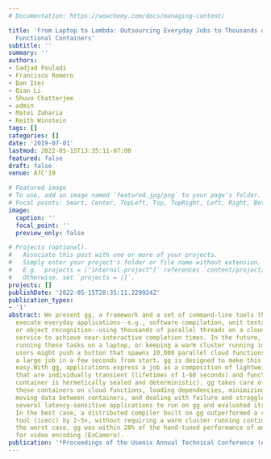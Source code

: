```yaml
---
# Documentation: https://wowchemy.com/docs/managing-content/

title: 'From Laptop to Lambda: Outsourcing Everyday Jobs to Thousands of Transient
  Functional Containers'
subtitle: ''
summary: ''
authors:
- Sadjad Fouladi
- Francisco Romero
- Dan Iter
- Qian Li
- Shuvo Chatterjee
- admin
- Matei Zaharia
- Keith Winstein
tags: []
categories: []
date: '2019-07-01'
lastmod: 2022-05-15T13:35:11-07:00
featured: false
draft: false
venue: ATC'19

# Featured image
# To use, add an image named `featured.jpg/png` to your page's folder.
# Focal points: Smart, Center, TopLeft, Top, TopRight, Left, Right, BottomLeft, Bottom, BottomRight.
image:
  caption: ''
  focal_point: ''
  preview_only: false

# Projects (optional).
#   Associate this post with one or more of your projects.
#   Simply enter your project's folder or file name without extension.
#   E.g. `projects = ["internal-project"]` references `content/project/deep-learning/index.md`.
#   Otherwise, set `projects = []`.
projects: []
publishDate: '2022-05-15T20:35:11.229924Z'
publication_types:
- '1'
abstract: We present gg, a framework and a set of command-line tools that helps people
  execute everyday applications--e.g., software compilation, unit tests, video encoding,
  or object recognition--using thousands of parallel threads on a cloud-functions
  service to achieve near-interactive completion times. In the future, instead of
  running these tasks on a laptop, or keeping a warm cluster running in the cloud,
  users might push a button that spawns 10,000 parallel cloud functions to execute
  a large job in a few seconds from start. gg is designed to make this practical and
  easy.With gg, applications express a job as a composition of lightweight OS containers
  that are individually transient (lifetimes of 1-60 seconds) and functional (each
  container is hermetically sealed and deterministic). gg takes care of instantiating
  these containers on cloud functions, loading dependencies, minimizing data movement,
  moving data between containers, and dealing with failure and stragglers.We ported
  several latency-sensitive applications to run on gg and evaluated its performance.
  In the best case, a distributed compiler built on gg outperformed a conventional
  tool (icecc) by 2-5×, without requiring a warm cluster running continuously. In
  the worst case, gg was within 20% of the hand-tuned performance of an existing tool
  for video encoding (ExCamera).
publication: '*Proceedings of the Usenix Annual Technical Conference (ATC)*'
---
```

